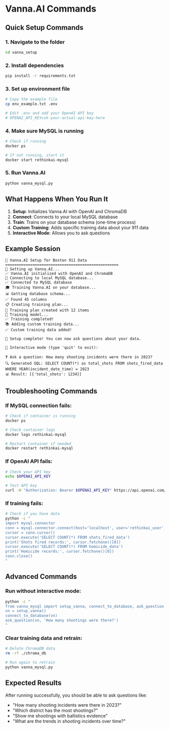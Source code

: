 # Vanna.AI Commands

## Quick Setup Commands

### 1. Navigate to the folder
```bash
cd vanna_setup
```

### 2. Install dependencies
```bash
pip install -r requirements.txt
```

### 3. Set up environment file
```bash
# Copy the example file
cp env_example.txt .env

# Edit .env and add your OpenAI API key
# OPENAI_API_KEY=sk-your-actual-api-key-here
```

### 4. Make sure MySQL is running
```bash
# Check if running
docker ps

# If not running, start it
docker start rethinkai-mysql
```

### 5. Run Vanna.AI
```bash
python vanna_mysql.py
```

## What Happens When You Run It

1. **Setup**: Initializes Vanna.AI with OpenAI and ChromaDB
2. **Connect**: Connects to your local MySQL database
3. **Train**: Trains on your database schema (one-time process)
4. **Custom Training**: Adds specific training data about your 911 data
5. **Interactive Mode**: Allows you to ask questions

## Example Session

```
🚨 Vanna.AI Setup for Boston 911 Data
==================================================
🚀 Setting up Vanna.AI...
✅ Vanna.AI initialized with OpenAI and ChromaDB
🔗 Connecting to local MySQL database...
✅ Connected to MySQL database
🎓 Training Vanna.AI on your database...
📊 Getting database schema...
✅ Found 45 columns
📋 Creating training plan...
📝 Training plan created with 12 items
🚀 Training model...
✅ Training completed!
📚 Adding custom training data...
✅ Custom training data added!

🎉 Setup complete! You can now ask questions about your data.

💬 Interactive mode (type 'quit' to exit):

❓ Ask a question: How many shooting incidents were there in 2023?
🔍 Generated SQL: SELECT COUNT(*) as total_shots FROM shots_fired_data WHERE YEAR(incident_date_time) = 2023
📊 Result: [{'total_shots': 1234}]
```

## Troubleshooting Commands

### If MySQL connection fails:
```bash
# Check if container is running
docker ps

# Check container logs
docker logs rethinkai-mysql

# Restart container if needed
docker restart rethinkai-mysql
```

### If OpenAI API fails:
```bash
# Check your API key
echo $OPENAI_API_KEY

# Test API key
curl -H "Authorization: Bearer $OPENAI_API_KEY" https://api.openai.com/v1/models
```

### If training fails:
```bash
# Check if you have data
python -c "
import mysql.connector
conn = mysql.connector.connect(host='localhost', user='rethinkai_user', password='MySecureUserPass123!', database='rethinkai_db')
cursor = conn.cursor()
cursor.execute('SELECT COUNT(*) FROM shots_fired_data')
print('Shots fired records:', cursor.fetchone()[0])
cursor.execute('SELECT COUNT(*) FROM homicide_data')
print('Homicide records:', cursor.fetchone()[0])
conn.close()
"
```

## Advanced Commands

### Run without interactive mode:
```bash
python -c "
from vanna_mysql import setup_vanna, connect_to_database, ask_question
vn = setup_vanna()
connect_to_database(vn)
ask_question(vn, 'How many shootings were there?')
"
```

### Clear training data and retrain:
```bash
# Delete ChromaDB data
rm -rf ./chroma_db

# Run again to retrain
python vanna_mysql.py
```

## Expected Results

After running successfully, you should be able to ask questions like:
- "How many shooting incidents were there in 2023?"
- "Which district has the most shootings?"
- "Show me shootings with ballistics evidence"
- "What are the trends in shooting incidents over time?"
